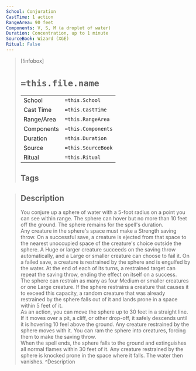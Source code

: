 ```yaml
---
School: Conjuration
CastTime: 1 action
RangeArea: 90 feet
Components: V, S, M (a droplet of water)
Duration: Concentration, up to 1 minute
SourceBook: Wizard (XGE)
Ritual: False
---
```

> [!infobox]
>
> # `=this.file.name`
> |            |                    |
> | ---------- | ------------------ |
> | School     | `=this.School`     |
> | Cast Time  | `=this.CastTime`   |
> | Range/Area | `=this.RangeArea`  |
> | Components | `=this.Components` |
> | Duration   | `=this.Duration`   |
> | Source     | `=this.SourceBook` |
> | Ritual     | `=this.Ritual`     |
>## Tags
>

> ## Description
> You conjure up a sphere of water with a 5-foot radius on a point you can see within range. The sphere can hover but no more than 10 feet off the ground. The sphere remains for the spell's duration.<br> Any creature in the sphere's space must make a Strength saving throw. On a successful save, a creature is ejected from that space to the nearest unoccupied space of the creature's choice outside the sphere. A Huge or larger creature succeeds on the saving throw automatically, and a Large or smaller creature can choose to fail it. On a failed save, a creature is restrained by the sphere and is engulfed by the water. At the end of each of its turns, a restrained target can repeat the saving throw, ending the effect on itself on a success.<br> The sphere can restrain as many as four Medium or smaller creatures or one Large creature. If the sphere restrains a creature that causes it to exceed this capacity, a random creature that was already restrained by the sphere falls out of it and lands prone in a space within 5 feet of it.<br> As an action, you can move the sphere up to 30 feet in a straight line. If it moves over a pit, a cliff, or other drop-off, it safely descends until it is hovering 10 feel above the ground. Any creature restrained by the sphere moves with it. You can ram the sphere into creatures, forcing them to make the saving throw.<br> When the spell ends, the sphere falls to the ground and extinguishes all normal flames within 30 feet of it. Any creature restrained by the sphere is knocked prone in the space where it falls. The water then vanishes.
> ^Description